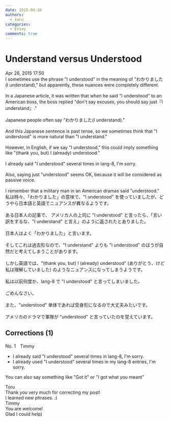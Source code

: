 ```yaml
---
date: 2015-04-26
authors:
  - toru
categories:
  - Essay
comments: true
---
```


# Understand versus Understood
<div class="date">Apr 26, 2015 17:50</div>
<div id="post"><div id="body_show_ori">
I sometimes use the phrase "I understood" in the meaning of "わかりました (I understand)," but apparently, these nuances were completely different.<br/><br/>In a Japanese article, it was written that when he said "I understood" to an American boss, the boss replied "don't say excuses, you should say just『I understand』."<br/><br/>Japanese people often say "わかりました(I understand)."<br/><br/>And this Japanese sentence is past tense, so we sometimes think that "I understood" is more natural than "I understand."<br/><br/>However, in English, if we say "I understood," this could imply something like "(thank you, but) I (already) understood."<br/><br/>I already said "I understood" several times in lang-8, I'm sorry.<br/><br/>Also, saying just "understood" seems OK, because it will be considered as passive voice.<br/><br/>I remember that a military man in an American dramas said "understood."
</div></div>

<!-- more -->

<div id="post_ja"><div id="body_show_mo">
私は時々、「わかりました」の意味で、"I understood" を使っていましたが、どうやら日本語と英語でニュアンスが異なるようです。<br/><br/>ある日本人の記事で、 アメリカ人の上司に "I understood" と言ったら、「言い訳をするな、"I understand" と言え」のように返されたとありました。<br/><br/>日本人はよく「わかりました」と言います。<br/><br/>そしてこれは過去形なので、"I understand" よりも "I understood" のほうが自然だと考えてしまうことがあります。<br/><br/>しかし英語では、"(thank you, but) I (already) understood" (ありがとう、けど私は理解していました) のようなニュアンスになってしまうようです。<br/><br/>私は以前何度か、lang-8 で "I understood" と言ってしまいました。<br/><br/>ごめんなさい。<br/><br/>また、"understood" 単体であれば受身形になるので大丈夫みたいです。<br/><br/>アメリカのドラマで軍隊が "understood" と言っていたのを覚えています。
</div></div>

## Corrections (1)
<div id="block"><div class="first_name"> No. 1　<span class="just_name">Timmy</span></div><div id="block2">
<ul class="correction_field">
<li class="incorrect">I already said "I understood" several times in lang-8, I'm sorry.</li>
<li class="corrected correct">
I already <span class="f_blue">used</span> "I understood" several times in <span class="f_blue">my </span>lang-8 <span class="f_blue">entries</span>, I'm sorry.
</li>
</ul>
<p class="comment_small">
 You can also say something like "Got it" or "I got what you meant"
</p>

</div><div class="name"><span class="just_name">Toru</span><br>
Thank you very much for correcting my post!<br/>I learned new phrases. :)
</div>
<div class="name"><span class="just_name">Timmy</span><br>
You are welcome!<br/>Glad I could help)
</div>
</div>
